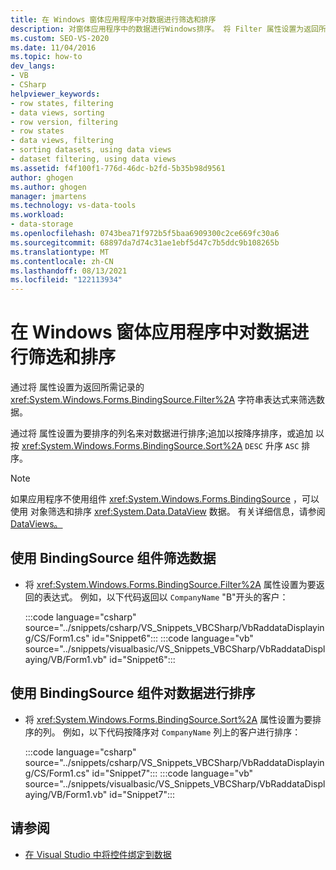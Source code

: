 ```yaml
---
title: 在 Windows 窗体应用程序中对数据进行筛选和排序
description: 对窗体应用程序中的数据进行Windows排序。 将 Filter 属性设置为返回所需记录的字符串表达式。
ms.custom: SEO-VS-2020
ms.date: 11/04/2016
ms.topic: how-to
dev_langs:
- VB
- CSharp
helpviewer_keywords:
- row states, filtering
- data views, sorting
- row version, filtering
- row states
- data views, filtering
- sorting datasets, using data views
- dataset filtering, using data views
ms.assetid: f4f100f1-776d-46dc-b2fd-5b35b98d9561
author: ghogen
ms.author: ghogen
manager: jmartens
ms.technology: vs-data-tools
ms.workload:
- data-storage
ms.openlocfilehash: 0743bea71f972b5f5baa6909300c2ce669fc30a6
ms.sourcegitcommit: 68897da7d74c31ae1ebf5d47c7b5ddc9b108265b
ms.translationtype: MT
ms.contentlocale: zh-CN
ms.lasthandoff: 08/13/2021
ms.locfileid: "122113934"
---
```

# <a name="filter-and-sort-data-in-a-windows-forms-application"></a>在 Windows 窗体应用程序中对数据进行筛选和排序

通过将 属性设置为返回所需记录的 <xref:System.Windows.Forms.BindingSource.Filter%2A> 字符串表达式来筛选数据。

通过将 属性设置为要排序的列名来对数据进行排序;追加以按降序排序，或追加 以按 <xref:System.Windows.Forms.BindingSource.Sort%2A> `DESC` 升序 `ASC` 排序。

> [!NOTE]
> 如果应用程序不使用组件 <xref:System.Windows.Forms.BindingSource> ，可以使用 对象筛选和排序 <xref:System.Data.DataView> 数据。 有关详细信息，请参阅[DataViews。](/dotnet/framework/data/adonet/dataset-datatable-dataview/dataviews)

## <a name="to-filter-data-by-using-a-bindingsource-component"></a>使用 BindingSource 组件筛选数据

- 将 <xref:System.Windows.Forms.BindingSource.Filter%2A> 属性设置为要返回的表达式。 例如，以下代码返回以 `CompanyName` "B"开头的客户：

     :::code language="csharp" source="../snippets/csharp/VS_Snippets_VBCSharp/VbRaddataDisplaying/CS/Form1.cs" id="Snippet6":::
     :::code language="vb" source="../snippets/visualbasic/VS_Snippets_VBCSharp/VbRaddataDisplaying/VB/Form1.vb" id="Snippet6":::

## <a name="to-sort-data-by-using-a-bindingsource-component"></a>使用 BindingSource 组件对数据进行排序

- 将 <xref:System.Windows.Forms.BindingSource.Sort%2A> 属性设置为要排序的列。 例如，以下代码按降序对 `CompanyName` 列上的客户进行排序：

     :::code language="csharp" source="../snippets/csharp/VS_Snippets_VBCSharp/VbRaddataDisplaying/CS/Form1.cs" id="Snippet7":::
     :::code language="vb" source="../snippets/visualbasic/VS_Snippets_VBCSharp/VbRaddataDisplaying/VB/Form1.vb" id="Snippet7":::

## <a name="see-also"></a>请参阅

- [在 Visual Studio 中将控件绑定到数据](../data-tools/bind-controls-to-data-in-visual-studio.md)
